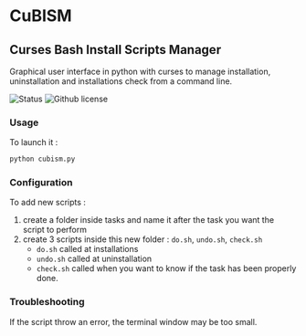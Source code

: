 # CuBISM
## Curses Bash Install Scripts Manager

Graphical user interface in python with curses to manage installation, uninstallation and installations check from a command line.

![Status](https://img.shields.io/badge/Status-In%20Development-red.svg)
![Github license](https://img.shields.io/github/license/simchanu29/cubism.svg)

### Usage

To launch it :
```python
python cubism.py
```

### Configuration

To add new scripts :
 1. create a folder inside tasks and name it after the task you want the script to perform
 2. create 3 scripts inside this new folder : `do.sh`, `undo.sh`, `check.sh`
    - `do.sh` called at installations
    - `undo.sh` called at uninstallation
    - `check.sh` called when you want to know if the task has been properly done.

### Troubleshooting

If the script throw an error, the terminal window may be too small.
